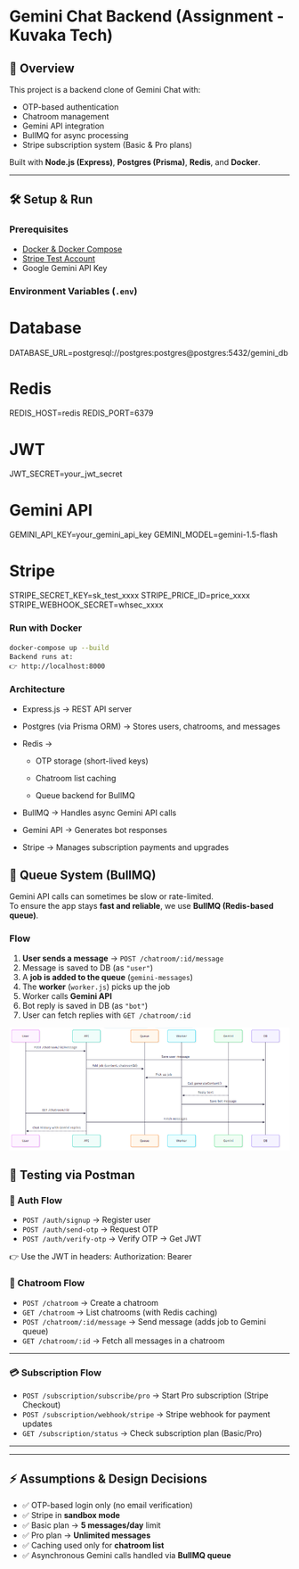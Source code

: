 # Gemini Chat Backend (Assignment - Kuvaka Tech)

## 🚀 Overview
This project is a backend clone of Gemini Chat with:
- OTP-based authentication
- Chatroom management
- Gemini API integration
- BullMQ for async processing
- Stripe subscription system (Basic & Pro plans)

Built with **Node.js (Express)**, **Postgres (Prisma)**, **Redis**, and **Docker**.

---

## 🛠️ Setup & Run

### Prerequisites
- [Docker & Docker Compose](https://docs.docker.com/get-docker/)
- [Stripe Test Account](https://stripe.com/)
- Google Gemini API Key

### Environment Variables (`.env`)

# Database
DATABASE_URL=postgresql://postgres:postgres@postgres:5432/gemini_db

# Redis
REDIS_HOST=redis
REDIS_PORT=6379

# JWT
JWT_SECRET=your_jwt_secret

# Gemini API
GEMINI_API_KEY=your_gemini_api_key
GEMINI_MODEL=gemini-1.5-flash

# Stripe
STRIPE_SECRET_KEY=sk_test_xxxx
STRIPE_PRICE_ID=price_xxxx
STRIPE_WEBHOOK_SECRET=whsec_xxxx


### Run with Docker
```bash
docker-compose up --build
Backend runs at:
👉 http://localhost:8000
```

###  Architecture

- Express.js → REST API server

- Postgres (via Prisma ORM) → Stores users, chatrooms, and messages

- Redis →

  - OTP storage (short-lived keys)

  - Chatroom list caching

  - Queue backend for BullMQ

- BullMQ → Handles async Gemini API calls

- Gemini API → Generates bot responses

- Stripe → Manages subscription payments and upgrades




## 🔄 Queue System (BullMQ)

Gemini API calls can sometimes be slow or rate-limited.  
To ensure the app stays **fast and reliable**, we use **BullMQ (Redis-based queue)**.

### Flow
1. **User sends a message** → `POST /chatroom/:id/message`
2. Message is saved to DB (as `"user"`)
3. A **job is added to the queue** (`gemini-messages`)
4. The **worker** (`worker.js`) picks up the job
5. Worker calls **Gemini API**
6. Bot reply is saved in DB (as `"bot"`)
7. User can fetch replies with `GET /chatroom/:id`


![alt text](image.png)

## 📱 Testing via Postman

### 🔑 Auth Flow
- `POST /auth/signup` → Register user  
- `POST /auth/send-otp` → Request OTP  
- `POST /auth/verify-otp` → Verify OTP → Get JWT  

👉 Use the JWT in headers:  Authorization: Bearer <token>

### 💬 Chatroom Flow
- `POST /chatroom` → Create a chatroom  
- `GET /chatroom` → List chatrooms (with Redis caching)  
- `POST /chatroom/:id/message` → Send message (adds job to Gemini queue)  
- `GET /chatroom/:id` → Fetch all messages in a chatroom  

---

### 💳 Subscription Flow
- `POST /subscription/subscribe/pro` → Start Pro subscription (Stripe Checkout)  
- `POST /subscription/webhook/stripe` → Stripe webhook for payment updates  
- `GET /subscription/status` → Check subscription plan (Basic/Pro)  

---


---

## ⚡ Assumptions & Design Decisions
- ✅ OTP-based login only (no email verification)  
- ✅ Stripe in **sandbox mode**  
- ✅ Basic plan → **5 messages/day** limit  
- ✅ Pro plan → **Unlimited messages**  
- ✅ Caching used only for **chatroom list**  
- ✅ Asynchronous Gemini calls handled via **BullMQ queue**
